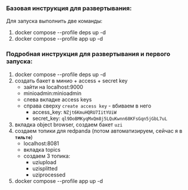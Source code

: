
### Базовая инструкция для развертывания:

Для запуска выполнить две команды:
1) docker compose --profile deps up -d
2) docker compose --profile app up -d

### Подробная инструкция для развертывания и первого запуска:

1) docker compose --profile deps up -d
2) создать бакет в минио + access + secret key
    + зайти на localhost:9000
    + minioadmin:minioadmin
    + слева вкладке access keys
    + справа сверху `create access key` - вбиваем в него
        - access_key: `NZjt6KmuHQRU7IitYUiW`
        - secret_key: `ql9DoBMKyqMxQm8j5LQuKwnn68KFsGqn5jGbL7uL`
3) вкладка object browser, создаем бакет `uzi`
4) создаем топики для redpanda (потом автоматизируем, сейчас я в __`тильте`__)
    + localhost:8081    
    + вкладка topics
    + создаем 3 топика:
        - uziupload
        - uzisplitted
        - uziprocessed
5) docker compose --profile app up -d



